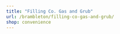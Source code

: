 ```yaml
---
title: "Filling Co. Gas and Grub"
url: /brambleton/filling-co-gas-and-grub/
shop: convenience
---
```


